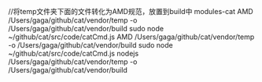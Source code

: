 //将temp文件夹下面的文件转化为AMD规范，放置到build中
modules-cat AMD /Users/gaga/github/cat/vendor/temp -o /Users/gaga/github/cat/vendor/build
sudo node ~/github/cat/src/code/catCmd.js AMD /Users/gaga/github/cat/vendor/temp -o /Users/gaga/github/cat/vendor/build
sudo node ~/github/cat/src/code/catCmd.js nodejs /Users/gaga/github/cat/vendor/temp -o /Users/gaga/github/cat/vendor/build